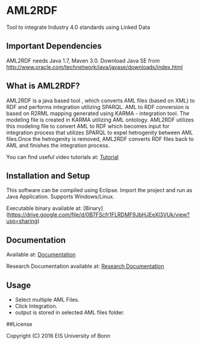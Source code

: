 # AML2RDF   
Tool to integrate Industry 4.0 standards using Linked Data


## Important Dependencies

AML2RDF needs Java 1.7, Maven 3.0. Download Java SE from  
http://www.oracle.com/technetwork/java/javase/downloads/index.html

## What is AML2RDF?

AML2RDF is a java based tool , which converts AML files (based on XML) to RDF and performs integration utilizing SPARQL. AML to RDF conversion is based on R2RML mapping generated using KARMA - integration tool. The modeling file is created in KARMA utilizing AML ontology. AML2RDF utilizes this modeling file to convert AML to RDF which becomes input for integration process that utilizes SPARQL to expel hetrogenity between AML files.Once the hetrogenity is removed, AML2RDF converts RDF files back to AML and finishes the integration process.

You can find useful video tutorials at: [Tutorial](https://drive.google.com/open?id=0B7FScfr1FLRDLXVBcEY3UWNObGc)

## Installation and Setup  

This software can be compiled using Eclipse. Import the project and run as Java Application.
Supports Windows/Linux.

Executable binary available at: [Binary] (https://drive.google.com/file/d/0B7FScfr1FLRDMF9JbHJEeXl3VUk/view?usp=sharing)

## Documentation  

Available at: [Documentation](documentation/)

Research Documentation available at: [Research Documentation](https://docs.google.com/document/d/1YoOr08Gfg8TZjPP_RXflSJ0KElqmOp_YDDjGOsxgaLo/edit?usp=sharing)

## Usage  

* Select multiple AML Files.
* Click Integration.
* output is stored in selected AML files folder.

##License

Copyright (C) 2016 EIS University of Bonn
